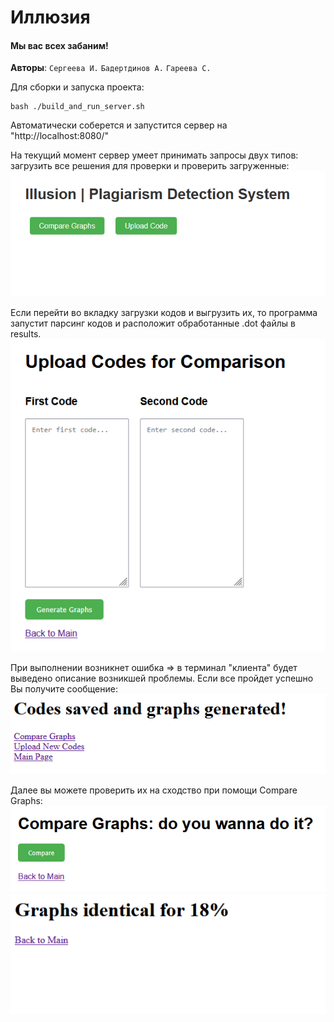 # Иллюзия

#### Мы вас всех забаним!

**Авторы**: `Сергеева И.` `Бадертдинов А.` `Гареева С.`

Для сборки и запуска проекта:
```
bash ./build_and_run_server.sh
```

Автоматически соберется и запустится сервер на "http://localhost:8080/"

На текущий момент сервер умеет принимать запросы двух типов: загрузить все решения для проверки и проверить загруженные:
![alt text](media_for_readme/image.png)

Если перейти во вкладку загрузки кодов и выгрузить их, то программа запустит парсинг кодов и расположит обработанные .dot файлы в results. 
![alt text](media_for_readme/image-1.png)

При выполнении возникнет ошибка => в терминал "клиента" будет выведено описание возникшей проблемы. Если все пройдет успешно Вы получите сообщение:
![alt text](media_for_readme/image-2.png)

Далее вы можете проверить их на сходство при помощи Compare Graphs:
![alt text](media_for_readme/image-3.png)
![alt text](media_for_readme/image-4.png)
